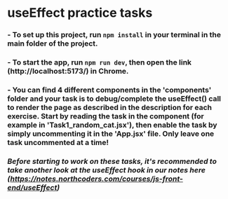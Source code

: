 # useEffect practice tasks

### - To set up this project, run `npm install` in your terminal in the main folder of the project.

### - To start the app, run `npm run dev`, then open the link (http://localhost:5173/) in Chrome.

### - You can find 4 different components in the 'components' folder and your task is to debug/complete the useEffect() call to render the page as described in the description for each exercise. Start by reading the task in the component (for example in 'Task1_random_cat.jsx'), then enable the task by simply uncommenting it in the 'App.jsx' file. Only leave one task uncommented at a time!

### _Before starting to work on these tasks, it's recommended to take another look at the useEffect hook in our notes here (https://notes.northcoders.com/courses/js-front-end/useEffect)_
